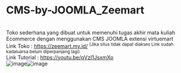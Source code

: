 # CMS-by-JOOMLA_Zeemart
<br>Toko sederhana yang dibuat untuk memenuhi tugas akhir mata kuliah Ecommerce dengan menggunakan CMS JOOMLA extensi virtuemart <br>
Link Toko : https://zeemart.my.id/ <sup>(Jika situs tidak dapat diakses Link sudah kadaluarsa belum diperpanjang lagi) </sup>
<br>Link Tutorial : https://youtu.be/qVzI1JsxmXo
<br>
![image](https://github.com/user-attachments/assets/e9f2d699-583e-4d67-b9e6-1291af85f367)![image](https://github.com/user-attachments/assets/1bb09006-3926-46da-9bc3-5a906cb10837)

